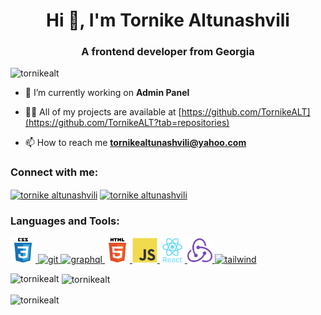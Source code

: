 <h1 align="center">Hi 👋, I'm Tornike Altunashvili</h1>
<h3 align="center">A frontend developer from Georgia</h3>

<p align="left"> <img src="https://komarev.com/ghpvc/?username=tornikealt&label=Profile%20views&color=0e75b6&style=flat" alt="tornikealt" /> </p>

- 🔭 I’m currently working on **Admin Panel**

- 👨‍💻 All of my projects are available at [https://github.com/TornikeALT](https://github.com/TornikeALT?tab=repositories)

- 📫 How to reach me **tornikealtunashvili@yahoo.com**

<h3 align="left">Connect with me:</h3>
<p align="left">
<a href="https://linkedin.com/in/tornike altunashvili" target="blank"><img align="center" src="https://raw.githubusercontent.com/rahuldkjain/github-profile-readme-generator/master/src/images/icons/Social/linked-in-alt.svg" alt="tornike altunashvili" height="30" width="40" /></a>
<a href="https://fb.com/tornike altunashvili" target="blank"><img align="center" src="https://raw.githubusercontent.com/rahuldkjain/github-profile-readme-generator/master/src/images/icons/Social/facebook.svg" alt="tornike altunashvili" height="30" width="40" /></a>
</p>

<h3 align="left">Languages and Tools:</h3>
<p align="left"> <a href="https://www.w3schools.com/css/" target="_blank" rel="noreferrer"> <img src="https://raw.githubusercontent.com/devicons/devicon/master/icons/css3/css3-original-wordmark.svg" alt="css3" width="40" height="40"/> </a> <a href="https://git-scm.com/" target="_blank" rel="noreferrer"> <img src="https://www.vectorlogo.zone/logos/git-scm/git-scm-icon.svg" alt="git" width="40" height="40"/> </a> <a href="https://graphql.org" target="_blank" rel="noreferrer"> <img src="https://www.vectorlogo.zone/logos/graphql/graphql-icon.svg" alt="graphql" width="40" height="40"/> </a> <a href="https://www.w3.org/html/" target="_blank" rel="noreferrer"> <img src="https://raw.githubusercontent.com/devicons/devicon/master/icons/html5/html5-original-wordmark.svg" alt="html5" width="40" height="40"/> </a> <a href="https://developer.mozilla.org/en-US/docs/Web/JavaScript" target="_blank" rel="noreferrer"> <img src="https://raw.githubusercontent.com/devicons/devicon/master/icons/javascript/javascript-original.svg" alt="javascript" width="40" height="40"/> </a> <a href="https://reactjs.org/" target="_blank" rel="noreferrer"> <img src="https://raw.githubusercontent.com/devicons/devicon/master/icons/react/react-original-wordmark.svg" alt="react" width="40" height="40"/> </a> <a href="https://redux.js.org" target="_blank" rel="noreferrer"> <img src="https://raw.githubusercontent.com/devicons/devicon/master/icons/redux/redux-original.svg" alt="redux" width="40" height="40"/> </a> <a href="https://tailwindcss.com/" target="_blank" rel="noreferrer"> <img src="https://www.vectorlogo.zone/logos/tailwindcss/tailwindcss-icon.svg" alt="tailwind" width="40" height="40"/> </a> </p>

<p><img align="left" src="https://github-readme-stats.vercel.app/api/top-langs?username=tornikealt&show_icons=true&locale=en&layout=compact" alt="tornikealt" /></p>

<p>&nbsp;<img align="center" src="https://github-readme-stats.vercel.app/api?username=tornikealt&show_icons=true&locale=en" alt="tornikealt" /></p>

<p><img align="center" src="https://github-readme-streak-stats.herokuapp.com/?user=tornikealt&" alt="tornikealt" /></p>
